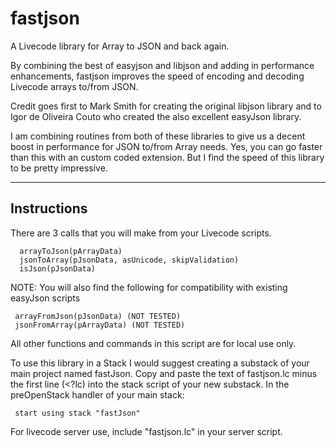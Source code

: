 # fastjson
A Livecode library for Array to JSON and back again.

By combining the best of easyjson and libjson and adding in performance enhancements, fastjson improves the speed of encoding and decoding Livecode arrays to/from JSON.

Credit goes first to Mark Smith for creating the original libjson library and to Igor de Oliveira Couto who created the also excellent easyJson library.

I am combining routines from both of these libraries to give us a decent boost in performance for JSON to/from Array needs. Yes, you can go faster than this with an custom coded extension. But I find the speed of this library to be pretty impressive.

-------------------------------------------------------------------
 Instructions
-------------------------------------------------------------------

There are 3 calls that you will make from your Livecode scripts.

      arrayToJson(pArrayData)
      jsonToArray(pJsonData, asUnicode, skipValidation)
      isJson(pJsonData)

NOTE:
You will also find the following for compatibility with existing easyJson scripts

     arrayFromJson(pJsonData) (NOT TESTED)
     jsonFromArray(pArrayData) (NOT TESTED)

All other functions and commands in this script are for local use only.

To use this library in a Stack I would suggest creating a substack of your main project named fastJson. Copy and paste the text of fastjson.lc minus the first line (<?lc) into the stack script of your new substack. In the preOpenStack handler of your main stack:

     start using stack "fastJson"

For livecode server use, include "fastjson.lc" in your server script.
